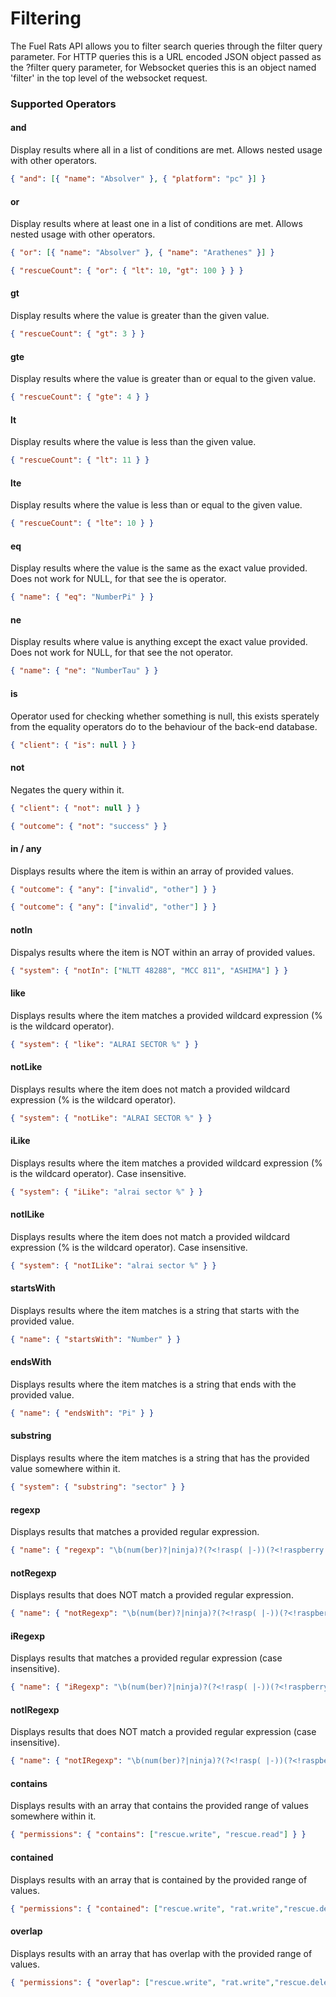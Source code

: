 # Filtering

The Fuel Rats API allows you to filter search queries through the filter query parameter.
For HTTP queries this is a URL encoded JSON object passed as the ?filter query parameter, for Websocket queries this is an object named 'filter' in the top level of the websocket request.

### Supported Operators

#### and
Display results where all in a list of conditions are met. Allows nested usage with other operators.

```json
{ "and": [{ "name": "Absolver" }, { "platform": "pc" }] }
```


#### or
Display results where at least one in a list of conditions are met. Allows nested usage with other operators.

```json
{ "or": [{ "name": "Absolver" }, { "name": "Arathenes" }] }
```
```json
{ "rescueCount": { "or": { "lt": 10, "gt": 100 } } }
```


#### gt
Display results where the value is greater than the given value.

```json
{ "rescueCount": { "gt": 3 } }
```


#### gte
Display results where the value is greater than or equal to the given value.

```json
{ "rescueCount": { "gte": 4 } }
```


#### lt
Display results where the value is less than the given value.

```json
{ "rescueCount": { "lt": 11 } }
```


#### lte
Display results where the value is less than or equal to the given value.

```json
{ "rescueCount": { "lte": 10 } }
```


#### eq
Display results where the value is the same as the exact value provided. Does not work for NULL, for that see the is operator.

```json
{ "name": { "eq": "NumberPi" } }
```


#### ne
Display results where value is anything except the exact value provided. Does not work for NULL, for that see the not operator.

```json
{ "name": { "ne": "NumberTau" } }
```


#### is
Operator used for checking whether something is null, this exists sperately from the equality operators do to the behaviour of the back-end database.

```json
{ "client": { "is": null } }
```


#### not
Negates the query within it.

```json
{ "client": { "not": null } }
```
```json
{ "outcome": { "not": "success" } }
```


#### in / any
Displays results where the item is within an array of provided values.

```json
{ "outcome": { "any": ["invalid", "other"] } }
```

```json
{ "outcome": { "any": ["invalid", "other"] } }
```


#### notIn
Dispalys results where the item is NOT within an array of provided values.

```json
{ "system": { "notIn": ["NLTT 48288", "MCC 811", "ASHIMA"] } }
```


#### like
Displays results where the item matches a provided wildcard expression (% is the wildcard operator).

```json
{ "system": { "like": "ALRAI SECTOR %" } }
```


#### notLike
Displays results where the item does not match a provided wildcard expression (% is the wildcard operator).

```json
{ "system": { "notLike": "ALRAI SECTOR %" } }
```


#### iLike
Displays results where the item matches a provided wildcard expression (% is the wildcard operator). Case insensitive.

```json
{ "system": { "iLike": "alrai sector %" } }
```


#### notILike
Displays results where the item does not match a provided wildcard expression (% is the wildcard operator). Case insensitive.

```json
{ "system": { "notILike": "alrai sector %" } }
```


#### startsWith
Displays results where the item matches is a string that starts with the provided value.

```json
{ "name": { "startsWith": "Number" } }
```


#### endsWith
Displays results where the item matches is a string that ends with the provided value.

```json
{ "name": { "endsWith": "Pi" } }
```


#### substring
Displays results where the item matches is a string that has the provided value somewhere within it.

```json
{ "system": { "substring": "sector" } }
```


#### regexp
Displays results that matches a provided regular expression.

```json
{ "name": { "regexp": "\b(num(ber)?|ninja)?(?<!rasp( |-))(?<!raspberry )(pi(-?rat)?(?!-| dhod| dimo| dimshi| disci| hydrae| mensae| pavonis| piscis| sculptoris| piscium))'?s?\b" } }
```

#### notRegexp
Displays results that does NOT match a provided regular expression.

```json
{ "name": { "notRegexp": "\b(num(ber)?|ninja)?(?<!rasp( |-))(?<!raspberry )(pi(-?rat)?(?!-| dhod| dimo| dimshi| disci| hydrae| mensae| pavonis| piscis| sculptoris| piscium))'?s?\b" } }
```

#### iRegexp
Displays results that matches a provided regular expression (case insensitive).

```json
{ "name": { "iRegexp": "\b(num(ber)?|ninja)?(?<!rasp( |-))(?<!raspberry )(pi(-?rat)?(?!-| dhod| dimo| dimshi| disci| hydrae| mensae| pavonis| piscis| sculptoris| piscium))'?s?\b" } }
```

#### notIRegexp
Displays results that does NOT match a provided regular expression (case insensitive).

```json
{ "name": { "notIRegexp": "\b(num(ber)?|ninja)?(?<!rasp( |-))(?<!raspberry )(pi(-?rat)?(?!-| dhod| dimo| dimshi| disci| hydrae| mensae| pavonis| piscis| sculptoris| piscium))'?s?\b" } }
```

#### contains
Displays results with an array that contains the provided range of values somewhere within it.

```json
{ "permissions": { "contains": ["rescue.write", "rescue.read"] } }
```

#### contained
Displays results with an array that is contained by the provided range of values.

```json
{ "permissions": { "contained": ["rescue.write", "rat.write","rescue.delete", "user.read"] } }
```

#### overlap
Displays results with an array that has overlap with the provided range of values.

```json
{ "permissions": { "overlap": ["rescue.write", "rat.write","rescue.delete", "user.read"] } }
```
